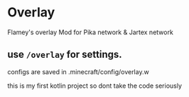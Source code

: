 # Overlay
Flamey's overlay Mod for Pika network & Jartex network

## use `/overlay` for settings.
configs are saved in .minecraft/config/overlay.w

this is my first kotlin project so dont take the code seriously
